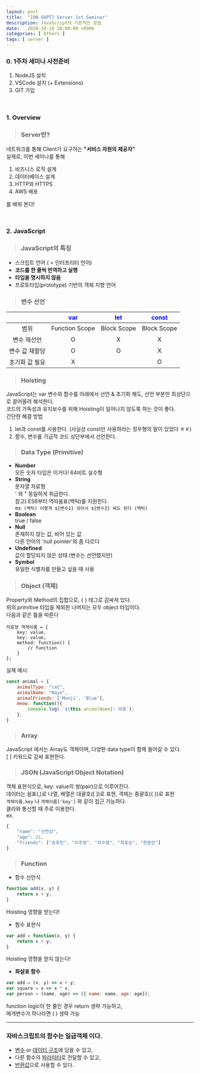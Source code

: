 ```yaml
---
layout: post
title:  "[ON SOPT] Server 1st Seminar"
description: JavaScript의 기본적인 문법
date:   2020-10-10 20:00:00 +0900
categories: [ Others ]
tags: [ server ]
---
```


### 0. 1주차 세미나 사전준비
1. NodeJS 설치
2. VSCode 설치 (+ Extensions)
3. GIT 가입

<br>

### 1. Overview

> ### Server란?  

네트워크를 통해 Client가 요구하는 **"서비스 자원의 제공자"**  
실제로, 이번 세미나를 통해  

1. 비즈니스 로직 설계
2. 데이터베이스 설계
3. HTTP와 HTTPS
4. AWS 배포  

를 배워 본다!

<br>

### 2. JavaScript
> ### JavaScript의 특징
- 스크립트 언어 ( = 인터프리터 언어)
- **코드를 한 줄씩 번역하고 실행**
- **타입을 명시하지 않음**
- 프로토타입(prototype) 기반의 객체 지향 언어

> ### 변수 선언

| | <span style="color:blue">**var**</span> | <span style="color:blue">**let**</span> | <span style="color:blue">**const**</span> |
|:---:|:---:|:---:|:---:|
|범위|Function Scope|Block Scope|Block Scope|
변수 재선언|O|X|X|
변수 값 재할당|O|O|X|
초기화 값 필요|X||O


> ### Hoisting
JavaScript는 var 변수와 함수를 아래에서 선언 & 초기화 해도, 선언 부분만 최상단으로 끌어올려 해석한다.  
코드의 가독성과 유지보수를 위해 Hoisting이 일어나지 않도록 하는 것이 좋다.  
간단한 해결 방법  
1. let과 const를 사용한다. (사실상 const만 사용하라는 정우형의 말이 있었다 ㅎㅎ)
2. 함수, 변수를 가급적 코드 상단부에서 선언한다.

> ### Data Type (Primitive)
- **Number**  
모든 숫자 타입은 이거다! 64비트 실수형
- **String**  
문자열 자료형  
' 와 " 동일하게 취급한다.  
참고) ES6부터 역따옴표(백틱)를 지원한다.  
ex. `(백틱) 이렇게 ${변수1} 섞어서 ${변수2} 써도 된다 (백틱)` 
- **Boolean**  
true / false
- **Null**  
존재하지 않는 값, 비어 있는 값  
다른 언어의 'null pointer'와 좀 다르다
- **Undefined**  
값이 할당되지 않은 상태 (변수는 선언했지만)  
- **Symbol**  
유일한 식별자를 만들고 싶을 때 사용

> ### Object (객체)
Property와 Method의 집합으로, { } 태그로 감싸져 있다.  
위의 primitive 타입을 제외한 나머지는 모두 object 타입이다.  
다음과 같은 틀을 따른다
```
자료형 객체이름 = {
    key: value,
    key: value,
    method: function() {
        // function
    }
};
```
실제 예시:
```javascript
const animal = {
    animalType: "cat",
    animalName: "Nayo",
    animalFriends: ['Munji', 'Blue'],
    meow: function(){
        console.log( `${this.animalName}: 야옹`);
    },
}
```

> ### Array
JavaScript 에서는 Array도 객체이며, 다양한 data type이 함께 들어갈 수 있다.  
[ ] 키워드로 감싸 표현한다.

> ### JSON (JavaScript Object Notation)
객체 표현식으로, key: value의 쌍(pair)으로 이루어진다.  
데이터는 쉼표(,)로 나열, 배열은 대괄호([ ])로 표현, 객체는 중괄호({ })로 표현  
`객체이름.key` 나 `객체이름['key']` 와 같이 접근 가능하다.  
클라와 통신할 때 주로 이용한다.   
ex.
```javascript
{
    "name": "신연상",
    "age": 21,
    "friends": ["송유민", "이주영", "차수영", "최호승", "한동민"]
}
```

> ### Function
- 함수 선언식
```javascript
function add(x, y) {
    return x + y;
}
```
Hoisting 영향을 받는다!

- 함수 표현식
```javascript
var add = function(x, y) {
    return x + y;
}
```
Hoisting 영향을 받지 않는다!

- **화살표 함수**
```javascript
var add = (x, y) => x + y;
var square = x => x * x;
var person = (name, age) => ({ name: name, age: age});
```
function logic이 한 줄인 경우 return 생략 가능하고,  
매개변수가 하나라면 ( ) 생략 가능

---

### 자바스크립트의 함수는 **일급객체** 이다.
- <u>변수</u> or <u>데이터 구조</u>에 담을 수 있고,  
- 다른 함수의 <u>파라미터</u>로 전달할 수 있고, 
- <u>반환값</u>으로 사용할 수 있다.